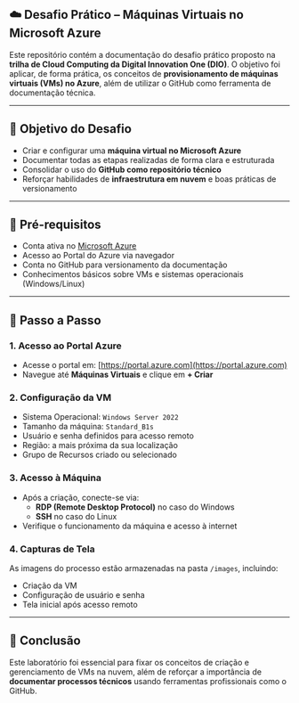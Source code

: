 ## ☁️ Desafio Prático – Máquinas Virtuais no Microsoft Azure

Este repositório contém a documentação do desafio prático proposto na **trilha de Cloud Computing da Digital Innovation One (DIO)**. O objetivo foi aplicar, de forma prática, os conceitos de **provisionamento de máquinas virtuais (VMs) no Azure**, além de utilizar o GitHub como ferramenta de documentação técnica.

---

## 📌 Objetivo do Desafio

- Criar e configurar uma **máquina virtual no Microsoft Azure**
- Documentar todas as etapas realizadas de forma clara e estruturada
- Consolidar o uso do **GitHub como repositório técnico**
- Reforçar habilidades de **infraestrutura em nuvem** e boas práticas de versionamento

---

## 🧱 Pré-requisitos

- Conta ativa no [Microsoft Azure](https://portal.azure.com/)
- Acesso ao Portal do Azure via navegador
- Conta no GitHub para versionamento da documentação
- Conhecimentos básicos sobre VMs e sistemas operacionais (Windows/Linux)

---

## 🚀 Passo a Passo

### 1. Acesso ao Portal Azure

- Acesse o portal em: [https://portal.azure.com](https://portal.azure.com)
- Navegue até **Máquinas Virtuais** e clique em **+ Criar**

### 2. Configuração da VM

- Sistema Operacional: `Windows Server 2022`
- Tamanho da máquina: `Standard_B1s`
- Usuário e senha definidos para acesso remoto
- Região: a mais próxima da sua localização
- Grupo de Recursos criado ou selecionado

### 3. Acesso à Máquina

- Após a criação, conecte-se via:
  - **RDP (Remote Desktop Protocol)** no caso do Windows
  - **SSH** no caso do Linux
- Verifique o funcionamento da máquina e acesso à internet

### 4. Capturas de Tela

As imagens do processo estão armazenadas na pasta `/images`, incluindo:

- Criação da VM
- Configuração de usuário e senha
- Tela inicial após acesso remoto

---

## 🧠 Conclusão

Este laboratório foi essencial para fixar os conceitos de criação e gerenciamento de VMs na nuvem, além de reforçar a importância de **documentar processos técnicos** usando ferramentas profissionais como o GitHub.
